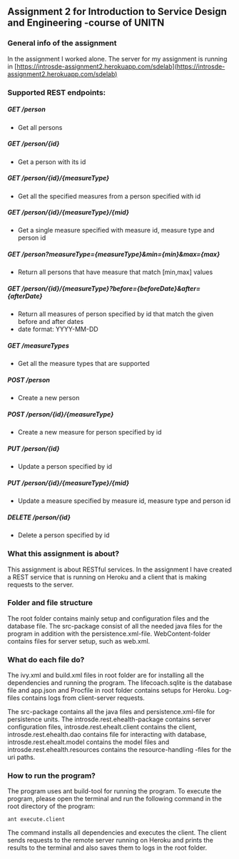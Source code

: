 ## Assignment 2 for Introduction to Service Design and Engineering -course of UNITN

### General info of the assignment
In the assignment I worked alone.
The server for my assignment is running in [https://introsde-assignment2.herokuapp.com/sdelab](https://introsde-assignment2.herokuapp.com/sdelab)

### Supported REST endpoints:

##### **GET /person**
- Get all persons

##### **GET /person/{id}**
- Get a person with its id

##### **GET /person/{id}/{measureType}**
- Get all the specified measures from a person specified with id

##### **GET /person/{id}/{measureType}/{mid}**
- Get a single measure specified with measure id, measure type and person id

##### **GET /person?measureType={measureType}&min={min}&max={max}**
- Return all persons that have measure that match [min,max] values

##### **GET /person/{id}/{measureType}?before={beforeDate}&after={afterDate}**
- Return all measures of person specified by id that match the given before and after dates
- date format: YYYY-MM-DD

##### **GET /measureTypes**
- Get all the measure types that are supported

##### **POST /person**
- Create a new person

##### **POST /person/{id}/{measureType}**
- Create a new measure for person specified by id

##### **PUT /person/{id}**
- Update a person specified by id

##### **PUT /person/{id}/{measureType}/{mid}**
- Update a measure specified by measure id, measure type and person id

##### **DELETE /person/{id}**
- Delete a person specified by id

### What this assignment is about?
This assignment is about RESTful services. In the assignment I have created a REST service that is running on Heroku and a client that is making requests to the server.

### Folder and file structure
The root folder contains mainly setup and configuration files and the database file. The src-package consist of all the needed java files for the program in addition with the persistence.xml-file. WebContent-folder contains files for server setup, such as web.xml.

### What do each file do?
The ivy.xml and build.xml files in root folder are for installing all the dependencies and running the program. The lifecoach.sqlite is the database file and app.json and Procfile in root folder contains setups for Heroku. Log-files contains logs from client-server requests.

The src-package contains all the java files and persistence.xml-file for persistence units. The introsde.rest.ehealth-package contains server configuration files, introsde.rest.ehealt.client contains the client, introsde.rest.ehealth.dao contains file for interacting with database, introsde.rest.ehealt.model contains the model files and introsde.rest.ehealth.resources contains the resource-handling -files for the uri paths.

### How to run the program?
The program uses ant build-tool for running the program. To execute the program, please open the terminal and run the following command in the root directory of the program:

	ant execute.client

The command installs all dependencies and executes the client. The client sends requests to the remote server running on Heroku and prints the results to the terminal and also saves them to logs in the root folder.	
